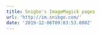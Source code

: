 ```yaml
---
title: Snigbo's ImageMagick pages
url: 'http://im.snibgo.com/'
date: '2019-12-06T09:03:53.000Z'
---
```

